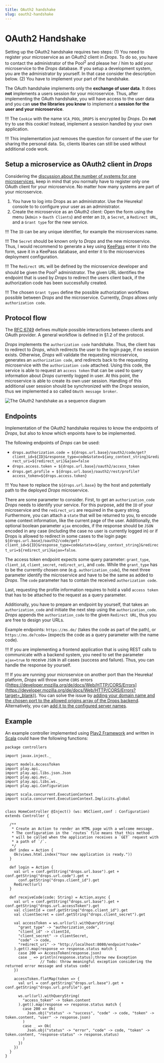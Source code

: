 ```yaml
---
title: OAuth2 handshake
slug: oauth2-handshake
---
```

# OAuth2 Handshake
Setting up the OAuth2 handshake requires two steps:
(1) You need to register your microservice as an OAuth2 client in _Drops_. To do so, you have to contact the administrator of the Pool<sup>2</sup> and please her / him to add your microservice to the _Drops_ database. If you setup a development system, you are the administrator by yourself. In that case consider the description below.
(2) You have to implement your part of the handshake.

The OAuth handshake implements only the **exchange of user data**. It does **not** implements a users session for your microservice. Thus, after implementing the OAuth handshake, you will have access to the user data and you can **use the libraries you know** to implement a **session for the user and your microservice**.

!!! The `Cookie` with the name `VCA_POOL_DROPS` is encrypted by *Drops*. Do **not** try to use this cookie! Instead, implement a session handled by your own application.

!!! This implementation just removes the question for consent of the user for sharing the personal data. So, clients libaries can still be used without additional code work.

## Setup a microservice as OAuth2 client in _Drops_
Considering the [discussion about the number of systems for one microservices](../../technical-documentation), keep in mind that you normally have to register only one OAuth client for your microservice. No matter how many systems are part of your microservice.

1. You have to log into Drops as an administrator. Use the Heureka! console to to configure your user as an administrator. 
2. Create the microservice as an OAuth2 client: Open the form using the menu (`Admin` > `Oauth Clients`) and enter an `ID`, a `Secret`, a `Redirect URL`, and a `Grant type` for the new service.

!!! The `ID` can be any unique identifier, for example the microservices name. 

!!! The `Secret` should be known only to _Drops_ and the new microservice. Thus, I would recommend to generate a key using [KeePass](https://keepass.info/?target=_blank) enter it into the form, save it in a KeePass database, and enter it to the microservices deployment configuration. 

!!! The `Redirect URL` will be defined by the microservice developer and should be given the Pool<sup>2</sup> administrator. The given URL identifies the endpoint that is used by _Drops_ to redirect the users client back, if the authorization code has been successfully created. 

!!! The chosen `Grant types` define the possible authorization workflows possible between _Drops_ and the microservice. Currently, _Drops_ allows only `authorization code`.

## Protocol flow
The [RFC 6749](https://tools.ietf.org/html/rfc6749?target=_blank) defines multiple possible interactions between clients and OAuth provider. A general workflow is defined in §1.2 of the protocol.

_Drops_ implements the `authorization code` handshake. Thus, the client has to redirect to _Drops_, which redirects the user to the login page, if no session exists. Otherwise, _Drops_ will validate the requesting microservice, generates an `authorization code`, and redirects back to the requesting microservice with the `authorization code` attached. Using this code, the service is able to request an `access token` that can be used to query information about _Drops_ currently logged in user. At this point, the microservice is able to create its own user session. Handling of this additional user session should be synchronized with the _Drops_ session, thus we implemented a so called `OAuth message broker`.

![The OAuth2 handshake as a sequence diagram](oauth2-handshake.png?resize=800,400)

## Endpoints
Implementation of the OAuth2 handshake requires to know the endpoints of _Drops_, but also to know which enpoints have to be implemented.

The following endpoints of _Drops_ can be used:
* `drops.authorization.code = ${drops.url.base}/oauth2/code/get?client_id=${ID}&response_type=code&state=${any_context_string}&redirect_uri=${redirect_uri}&ajax=false`
* `drops.access.token = ${drops.url.base}/oauth2/access_token`
* `drops.get.profile = ${drops.url.base}/oauth2/rest/profile?access_token=${drops.access.token}`

!!! You have to replace the `${drops.url.base}` by the host and potentially path to the deployed _Drops_ microservice.

There are some parameter to consider. First, to get an `authorization_code` _Drops_ needs to identify your service. For this purpose, add the `ID` of your microservice and the `redirect_uri` are required in the query string. Furthermore, you can attach a `state` that will be returned to you, to encode some context information, like the current page of the user. Additionally, the optional boolean parameter `ajax` encodes, if the response should be `JSON` encoded in any case (including the case no user is currently logged in) or if Drops is allowed to redirect in some cases to the login page: `${drops.url.base}/oauth2/code/get?client_id=${ID}&response_type=code&state=${any_context_string}&redirect_uri=${redirect_uri}&ajax=false`.

The access token endpoint expects some query parameter: `grant_type`, `client_id`, `client_secret`, `redirect_uri`, and `code`. While the `grant_type` has to be the currently chosen one (e.g. `authorization_code`), the next three parameter identify the microservice and have to be the same as added to _Drops_. The `code` parameter has to contain the received `authorization code`.

Last, requesting the profile information requires to hold a valid `access token` that has to be attached to the request as a query parameter.

Additionally, you have to prepare an endpoint by yourself, that takes an `authorization_code` and initiate the next step using the `authorization_code`. _Drops_ appends the `authorization_code` to the given `Redirect URL`, thus you are free to design your URLs.

Example endpoints: `https://ms.de/` (takes the code as part of the path), or `https://ms.de?code=` (expects the code as a query parameter with the name code).

!!! If you are implementing a frontend application that is using REST calls to communicate with a backend system, you need to set the parameter `ajax=true` to receive `JSON` in all cases (success and failure). Thus, you can handle the response by yourself.

!!! If you are running your microservice on another port than the Heureka! platform, *Drops* will throw some `CORS` errors ([https://developer.mozilla.org/de/docs/Web/HTTP/CORS/Errors](https://developer.mozilla.org/de/docs/Web/HTTP/CORS/Errors?target=_blank)). You can solve the issue by [adding your domain name and the chosen port to the allowed origins array of the Drops backend](https://github.com/SOTETO/heureka#changing-server-name). Alternatively, you can [add it to the configured server names](https://github.com/SOTETO/heureka#server-name).

## Example
An example controller implemented using [Play2 Framework](https://www.playframework.com/?target=_blank) and written in [Scala](https://www.scala-lang.org/?target=_blank) could have the following functions:
```
package controllers

import javax.inject._

import models.AccessToken
import play.api._
import play.api.libs.json.Json
import play.api.mvc._
import play.api.libs.ws._
import play.api.Configuration

import scala.concurrent.ExecutionContext
import scala.concurrent.ExecutionContext.Implicits.global


class HomeController @Inject() (ws: WSClient,conf : Configuration) extends Controller {

  /**
   * Create an Action to render an HTML page with a welcome message.
   * The configuration in the `routes` file means that this method
   * will be called when the application receives a `GET` request with
   * a path of `/`.
   */
  def index = Action {
    Ok(views.html.index("Your new application is ready."))
  }

  def login = Action {
    val url = conf.getString("drops.url.base").get + conf.getString("drops.url.code").get +
      conf.getString("drops.client_id").get
    Redirect(url)
  }

  def receiveCode(code: String) = Action.async {
    val url = conf.getString("drops.url.base").get + conf.getString("drops.url.accessToken").get
    val clientId = conf.getString("drops.client_id").get
    val clientSecret = conf.getString("drops.client_secret").get

    val accessToken = ws.url(url).withQueryString(
      "grant_type" -> "authorization_code",
      "client_id" -> clientId,
      "client_secret" -> clientSecret,
      "code" -> code,
      "redirect_uri" -> "http://localhost:8080/endpoint?code="
    ).get().map(response => response.status match {
      case 200 => AccessToken(response.json)
      case _ => println(response.status);throw new Exception 
                // Todo: throw meaningful exception considering the returned error message and status code!
    })

    accessToken.flatMap(token => {
      val url = conf.getString("drops.url.base").get + conf.getString("drops.url.profile").get

      ws.url(url).withQueryString(
        "access_token" -> token.content
      ).get().map(response => response.status match {
        case 200 => Ok(
          Json.obj("status" -> "success", "code" -> code, "token" -> token.content, "user" -> response.json)
        )
        case _ => Ok(
          Json.obj("status" -> "error", "code" -> code, "token" -> token.content, "response-status" -> response.status)
        )
      })
    })
  }
}
```